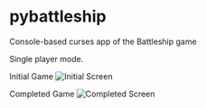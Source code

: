 # pybattleship
Console-based curses app of the Battleship game

Single player mode.

Initial Game
![Initial Screen](https://i.imgur.com/i7qzqwD.png)

Completed Game
![Completed Screen](https://i.imgur.com/yshgSI1.png)
